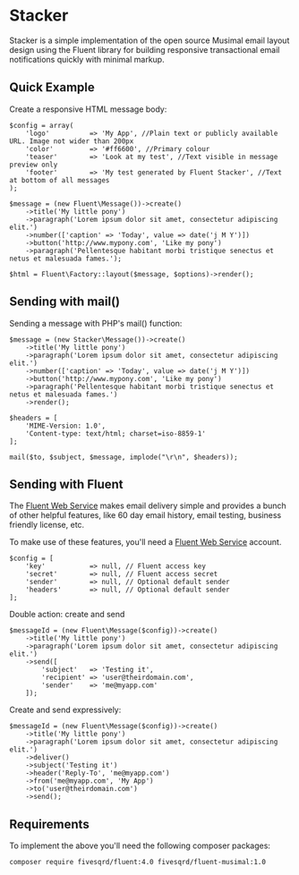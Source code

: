 # Stacker
Stacker is a simple implementation of the open source Musimal email layout design using the Fluent library for building responsive transactional email notifications quickly with minimal markup. 

## Quick Example ##
Create a responsive HTML message body:
```
$config = array(
    'logo'          => 'My App', //Plain text or publicly available URL. Image not wider than 200px
    'color'         => '#ff6600', //Primary colour
    'teaser'        => 'Look at my test', //Text visible in message preview only
    'footer'        => 'My test generated by Fluent Stacker', //Text at bottom of all messages
);

$message = (new Fluent\Message())->create()
    ->title('My little pony')
    ->paragraph('Lorem ipsum dolor sit amet, consectetur adipiscing elit.')
    ->number(['caption' => 'Today', value => date('j M Y')])
    ->button('http://www.mypony.com', 'Like my pony')
    ->paragraph('Pellentesque habitant morbi tristique senectus et netus et malesuada fames.');

$html = Fluent\Factory::layout($message, $options)->render(); 
```

## Sending with mail() ##
Sending a message with PHP's mail() function:
```
$message = (new Stacker\Message())->create()
    ->title('My little pony')
    ->paragraph('Lorem ipsum dolor sit amet, consectetur adipiscing elit.')
    ->number(['caption' => 'Today', value => date('j M Y')])
    ->button('http://www.mypony.com', 'Like my pony')
    ->paragraph('Pellentesque habitant morbi tristique senectus et netus et malesuada fames.')
    ->render();

$headers = [
    'MIME-Version: 1.0',
    'Content-type: text/html; charset=iso-8859-1'
];

mail($to, $subject, $message, implode("\r\n", $headers));
```
## Sending with Fluent ##
The [Fluent Web Service](http://fluentmsg.com) makes email delivery simple and provides a bunch of other helpful features, like 60 day email history, email testing, business friendly license, etc.

To make use of these features, you'll need a [Fluent Web Service](http://fluentmsg.com) account.

```
$config = [
    'key'           => null, // Fluent access key
    'secret'        => null, // Fluent access secret
    'sender'        => null, // Optional default sender
    'headers'       => null, // Optional default sender
];
```

Double action: create and send
```
$messageId = (new Fluent\Message($config))->create()
    ->title('My little pony')
    ->paragraph('Lorem ipsum dolor sit amet, consectetur adipiscing elit.')
    ->send([
        'subject'   => 'Testing it', 
        'recipient' => 'user@theirdomain.com', 
        'sender'    => 'me@myapp.com'
    ]);
```

Create and send expressively:
```
$messageId = (new Fluent\Message($config))->create()
    ->title('My little pony')
    ->paragraph('Lorem ipsum dolor sit amet, consectetur adipiscing elit.')
    ->deliver()
    ->subject('Testing it')
    ->header('Reply-To', 'me@myapp.com')
    ->from('me@myapp.com', 'My App')
    ->to('user@theirdomain.com')
    ->send();
```

## Requirements ##

To implement the above you'll need the following composer packages:
```
composer require fivesqrd/fluent:4.0 fivesqrd/fluent-musimal:1.0
```

